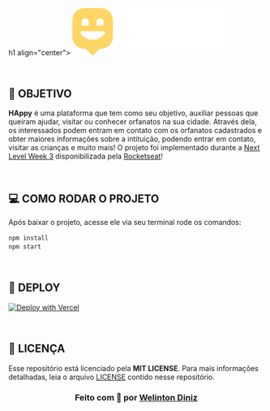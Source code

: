 h1 align="center">
    <img alt="HAppy" src="./src/images/Logo.svg" width="300px"/>
</h1>

</div>

<br/>

## **:rocket: OBJETIVO**

<strong>HAppy</strong> é uma plataforma que tem como seu objetivo, auxiliar pessoas que queiram ajudar, visitar ou conhecer orfanatos na sua cidade. Através dela, os interessados podem entram em contato com os orfanatos cadastrados e obter maiores informações sobre a intituição, podendo entrar em contato, visitar as crianças e muito mais! O projeto foi implementado durante a [Next Level Week 3](https://nextlevelweek.com/) disponibilizada pela [Rocketseat](https://rocketseat.com.br/)!

<br />

## **:computer: COMO RODAR O PROJETO**

Após baixar o projeto, acesse ele via seu terminal rode os comandos:

```sh
npm install
npm start
```

<br />

## **:hammer: DEPLOY**

[![Deploy with Vercel](https://vercel.com/button?color=000)](LinkASerInserido)

<br />

## **:page_with_curl: LICENÇA**

Esse repositório está licenciado pela **MIT LICENSE**. Para mais informações detalhadas, leia o arquivo [LICENSE](./LICENSE) contido nesse repositório.

<h3 align="center">
  Feito com 💙 por <a href="https://www.linkedin.com/in/welintondiniz/"> Welinton Diniz </a>
</h3>
